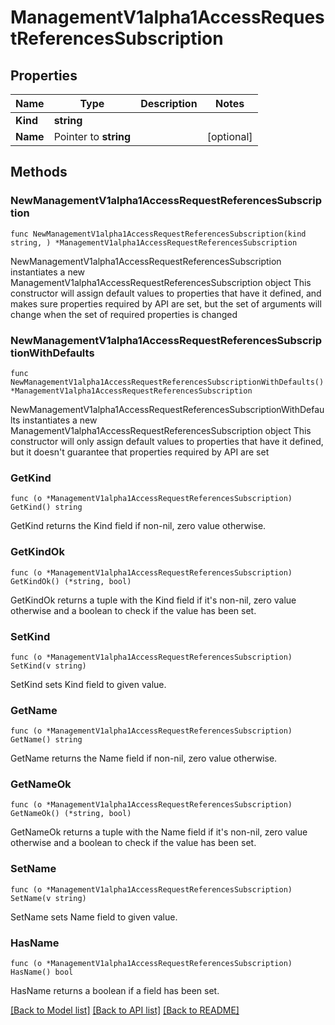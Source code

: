 # ManagementV1alpha1AccessRequestReferencesSubscription

## Properties

Name | Type | Description | Notes
------------ | ------------- | ------------- | -------------
**Kind** | **string** |  | 
**Name** | Pointer to **string** |  | [optional] 

## Methods

### NewManagementV1alpha1AccessRequestReferencesSubscription

`func NewManagementV1alpha1AccessRequestReferencesSubscription(kind string, ) *ManagementV1alpha1AccessRequestReferencesSubscription`

NewManagementV1alpha1AccessRequestReferencesSubscription instantiates a new ManagementV1alpha1AccessRequestReferencesSubscription object
This constructor will assign default values to properties that have it defined,
and makes sure properties required by API are set, but the set of arguments
will change when the set of required properties is changed

### NewManagementV1alpha1AccessRequestReferencesSubscriptionWithDefaults

`func NewManagementV1alpha1AccessRequestReferencesSubscriptionWithDefaults() *ManagementV1alpha1AccessRequestReferencesSubscription`

NewManagementV1alpha1AccessRequestReferencesSubscriptionWithDefaults instantiates a new ManagementV1alpha1AccessRequestReferencesSubscription object
This constructor will only assign default values to properties that have it defined,
but it doesn't guarantee that properties required by API are set

### GetKind

`func (o *ManagementV1alpha1AccessRequestReferencesSubscription) GetKind() string`

GetKind returns the Kind field if non-nil, zero value otherwise.

### GetKindOk

`func (o *ManagementV1alpha1AccessRequestReferencesSubscription) GetKindOk() (*string, bool)`

GetKindOk returns a tuple with the Kind field if it's non-nil, zero value otherwise
and a boolean to check if the value has been set.

### SetKind

`func (o *ManagementV1alpha1AccessRequestReferencesSubscription) SetKind(v string)`

SetKind sets Kind field to given value.


### GetName

`func (o *ManagementV1alpha1AccessRequestReferencesSubscription) GetName() string`

GetName returns the Name field if non-nil, zero value otherwise.

### GetNameOk

`func (o *ManagementV1alpha1AccessRequestReferencesSubscription) GetNameOk() (*string, bool)`

GetNameOk returns a tuple with the Name field if it's non-nil, zero value otherwise
and a boolean to check if the value has been set.

### SetName

`func (o *ManagementV1alpha1AccessRequestReferencesSubscription) SetName(v string)`

SetName sets Name field to given value.

### HasName

`func (o *ManagementV1alpha1AccessRequestReferencesSubscription) HasName() bool`

HasName returns a boolean if a field has been set.


[[Back to Model list]](../README.md#documentation-for-models) [[Back to API list]](../README.md#documentation-for-api-endpoints) [[Back to README]](../README.md)


